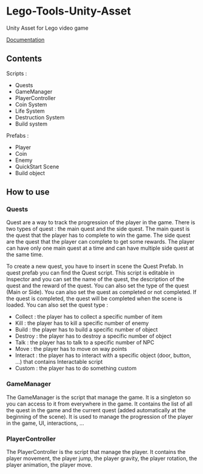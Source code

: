 # Lego-Tools-Unity-Asset
Unity Asset for Lego video game

[Documentation](https://kap35.gitbook.io/lego-tools/)

## Contents

Scripts :
- Quests
- GameManager
- PlayerController
- Coin System
- Life System
- Destruction System
- Build system

Prefabs :
- Player
- Coin
- Enemy
- QuickStart Scene
- Build object

## How to use

### Quests
Quest are a way to track the progression of the player in the game. There is two types of quest : the main quest and the side quest. The main quest is the quest that the player has to complete to win the game. The side quest are the quest that the player can complete to get some rewards. The player can have only one main quest at a time and can have multiple side quest at the same time.

To create a new quest, you have to insert in scene the Quest Prefab. In quest prefab you can find the Quest script. This script is editable in Inspector and you can set the name of the quest, the description of the quest and the reward of the quest. You can also set the type of the quest (Main or Side). You can also set the quest as completed or not completed. If the quest is completed, the quest will be completed when the scene is loaded. You can also set the quest type : 
- Collect : the player has to collect a specific number of item
- Kill : the player has to kill a specific number of enemy
- Build : the player has to build a specific number of object
- Destroy : the player has to destroy a specific number of object
- Talk : the player has to talk to a specific number of NPC
- Move : the player has to move on way points
- Interact : the player has to interact with a specific object (door, button, ...) that contains Interactable script
- Custom : the player has to do something custom


### GameManager
The GameManager is the script that manage the game. It is a singleton so you can access to it from everywhere in the game. It contains the list of all the quest in the game and the current quest (added automatically at the beginning of the scene). It is used to manage the progression of the player in the game, UI, interactions, ...

### PlayerController
The PlayerController is the script that manage the player. It contains the player movement, the player jump, the player gravity, the player rotation, the player animation, the player move.
